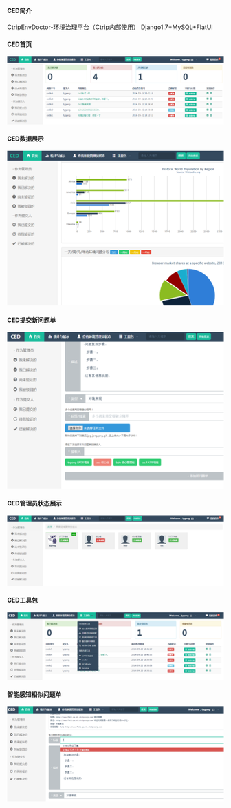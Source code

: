 #### CED简介

CtripEnvDoctor-环境治理平台（Ctrip内部使用）
Django1.7+MySQL+FlatUI


#### CED首页

![CED首页](/preview/ced-main.PNG "CED首页")


#### CED数据展示

![CED数据展示](/preview/ced-data.PNG "CED数据展示")


#### CED提交新问题单

![CED提交新问题单](/preview/ced-new-issue.PNG "CED提交新问题单")

#### CED管理员状态展示

![CED管理员状态展示](/preview/ced-heros.PNG "CED管理员状态展示")

#### CED工具包

![CED工具包](/preview/ced-drop.PNG "CED工具包")

#### 智能感知相似问题单

![智能感知](/preview/ced_autocom.PNG "智能感知")
